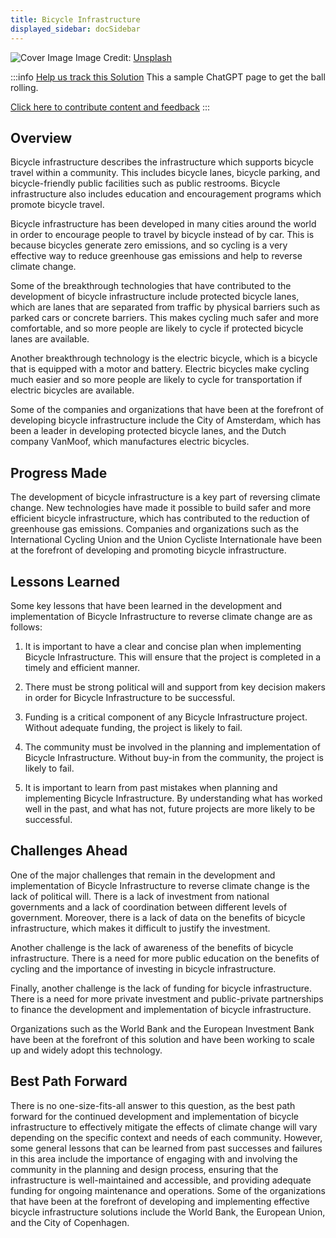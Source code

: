 ```yaml
---
title: Bicycle Infrastructure
displayed_sidebar: docSidebar
---
```


![Cover Image](https://images.unsplash.com/photo-1567745576352-e404ee640705?crop=entropy&cs=tinysrgb&fit=max&fm=jpg&ixid=Mnw0NDYzODh8MHwxfHNlYXJjaHwxfHxCaWN5Y2xlJTIwSW5mcmFzdHJ1Y3R1cmV8ZW58MHx8fHwxNjgzNjU3ODk1&ixlib=rb-4.0.3&q=80&w=1080)
Image Credit: [Unsplash](https://unsplash.com/@seanbenesh)

:::info [Help us track this Solution](contribute)
This a sample ChatGPT page to get the ball rolling.

[Click here to contribute content and feedback](contribute)
:::

## Overview

Bicycle infrastructure describes the infrastructure which supports bicycle travel within a community. This includes bicycle lanes, bicycle parking, and bicycle-friendly public facilities such as public restrooms. Bicycle infrastructure also includes education and encouragement programs which promote bicycle travel.

Bicycle infrastructure has been developed in many cities around the world in order to encourage people to travel by bicycle instead of by car. This is because bicycles generate zero emissions, and so cycling is a very effective way to reduce greenhouse gas emissions and help to reverse climate change.

Some of the breakthrough technologies that have contributed to the development of bicycle infrastructure include protected bicycle lanes, which are lanes that are separated from traffic by physical barriers such as parked cars or concrete barriers. This makes cycling much safer and more comfortable, and so more people are likely to cycle if protected bicycle lanes are available.

Another breakthrough technology is the electric bicycle, which is a bicycle that is equipped with a motor and battery. Electric bicycles make cycling much easier and so more people are likely to cycle for transportation if electric bicycles are available.

Some of the companies and organizations that have been at the forefront of developing bicycle infrastructure include the City of Amsterdam, which has been a leader in developing protected bicycle lanes, and the Dutch company VanMoof, which manufactures electric bicycles.

## Progress Made

The development of bicycle infrastructure is a key part of reversing climate change. New technologies have made it possible to build safer and more efficient bicycle infrastructure, which has contributed to the reduction of greenhouse gas emissions. Companies and organizations such as the International Cycling Union and the Union Cycliste Internationale have been at the forefront of developing and promoting bicycle infrastructure.

## Lessons Learned

Some key lessons that have been learned in the development and implementation of Bicycle Infrastructure to reverse climate change are as follows:

1. It is important to have a clear and concise plan when implementing Bicycle Infrastructure. This will ensure that the project is completed in a timely and efficient manner.

2. There must be strong political will and support from key decision makers in order for Bicycle Infrastructure to be successful.

3. Funding is a critical component of any Bicycle Infrastructure project. Without adequate funding, the project is likely to fail.

4. The community must be involved in the planning and implementation of Bicycle Infrastructure. Without buy-in from the community, the project is likely to fail.

5. It is important to learn from past mistakes when planning and implementing Bicycle Infrastructure. By understanding what has worked well in the past, and what has not, future projects are more likely to be successful.

## Challenges Ahead

One of the major challenges that remain in the development and implementation of Bicycle Infrastructure to reverse climate change is the lack of political will. There is a lack of investment from national governments and a lack of coordination between different levels of government. Moreover, there is a lack of data on the benefits of bicycle infrastructure, which makes it difficult to justify the investment.

 Another challenge is the lack of awareness of the benefits of bicycle infrastructure. There is a need for more public education on the benefits of cycling and the importance of investing in bicycle infrastructure.

Finally, another challenge is the lack of funding for bicycle infrastructure. There is a need for more private investment and public-private partnerships to finance the development and implementation of bicycle infrastructure.

Organizations such as the World Bank and the European Investment Bank have been at the forefront of this solution and have been working to scale up and widely adopt this technology.

## Best Path Forward

There is no one-size-fits-all answer to this question, as the best path forward for the continued development and implementation of bicycle infrastructure to effectively mitigate the effects of climate change will vary depending on the specific context and needs of each community. However, some general lessons that can be learned from past successes and failures in this area include the importance of engaging with and involving the community in the planning and design process, ensuring that the infrastructure is well-maintained and accessible, and providing adequate funding for ongoing maintenance and operations. Some of the organizations that have been at the forefront of developing and implementing effective bicycle infrastructure solutions include the World Bank, the European Union, and the City of Copenhagen.
